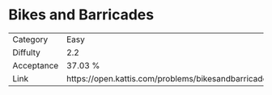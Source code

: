 # Bikes and Barricades

<table>
    <tr>
        <td>Category</td>
        <td>Easy</td>
    </tr>
    <tr>
        <td>Diffulty</td>
        <td>2.2</td>
    </tr>
    <tr>
        <td>Acceptance</td>
        <td>37.03 %</td>
    </tr>
    <tr>
        <td>Link</td>
        <td>https://open.kattis.com/problems/bikesandbarricades</td>
    </tr>
</table>